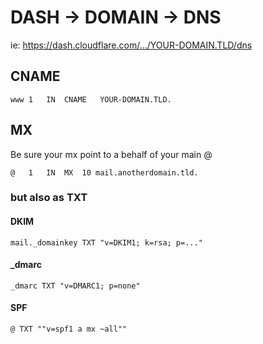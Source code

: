 # DASH -> DOMAIN -> DNS

ie: https://dash.cloudflare.com/.../YOUR-DOMAIN.TLD/dns

## CNAME

```
www	1	IN	CNAME	YOUR-DOMAIN.TLD.
```

## MX

Be sure your mx point to a behalf of your main @

```
@	1	IN	MX	10 mail.anotherdomain.tld.
```

### but also as __TXT__

#### DKIM

```
mail._domainkey TXT "v=DKIM1; k=rsa; p=..."

```

#### _dmarc

```
_dmarc TXT "v=DMARC1; p=none"
```

#### SPF

```
@ TXT ""v=spf1 a mx ~all""
```
